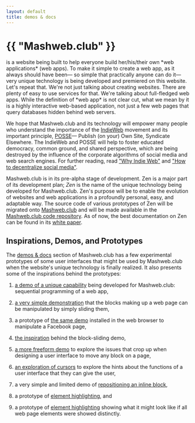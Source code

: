 ```yaml
---
layout: default
title: demos & docs
---
```


<h1>{{ "Mashweb.club" }}</h1>
is a website being built to help everyone build her/his/their own
*web applications* (web apps).
To make it simple to create a web app,
as it always should have been&mdash;
so simple that practically anyone can do it&mdash;
very unique technology is being developed and premiered on this website.
Let's repeat that. We're not just talking about creating websites.
There are plenty of easy to use services for that.
We're talking about full-fledged web apps.
While the definition of *web app* is not clear cut,
what we mean by it is a highly interactive web-based application,
not just a few web pages that query databases hidden behind web servers.

We hope that Mashweb.club and its technology will empower many people
who understand the importance of the [IndieWeb](https://indieweb.org/)
movement and its important principle,
[POSSE](https://indieweb.org/POSSE)&mdash;
Publish (on your) Own Site, Syndicate Elsewhere.
The IndieWeb and POSSE will help to foster
educated democracy, common ground, and shared perspective,
which are being destroyed by the influence of the corporate algorithms
of social media and web search engines.
For further reading, read ["Why Indie Web"](https://indieweb.org/why)
and ["How to decentralize social media"](https://indieweb.org/social_media).

Mashweb.club is in its pre-alpha stage of development.
Zen is a major part of its development plan;
*Zen* is the name of the unique technology being developed for Mashweb.club.
Zen's purpose will be to enable
the evolution of websites and web applications
in a profoundly personal, easy, and adaptable way.
The source code of various prototypes of Zen will be migrated onto
[Mashweb.club](https://mashweb.club)
and will be made available in the
[Mashweb.club code repository](https://github.com/Mashweb/mashweb.club).
As of now, the best documentation on Zen can be found in its
[white paper](whitepaper).

<h2>Inspirations, Demos, and Prototypes</h2>

The [demos & docs](/) section of Mashweb.club has a few experimental
prototypes of some user interfaces that might be used by Mashweb.club
when the website's unique technology is finally realized.
It also presents some of the inspirations behind the prototypes:

1. [a demo of a unique capability](experiments/seq_webapp_biwascheme)
being developed for Mashweb.club: sequential programming of a web app,

1. [a very simple demonstration](experiments/NodeLists/NodeListDMI.html)
that the blocks making up a web page
can be manipulated by simply sliding them,

1. a prototype of [the same demo](experiments/movies/NodeListDMI_installed_in_Facebook.mov)
installed in the web browser to manipulate a Facebook page,

1. [the inspiration](experiments/NodeLists/15-puzzle.html)
behind the block-sliding demo,

1. [a more freeform demo](experiments/NodeLists/blocks+inlines.html)
to explore the issues that crop up when designing a user interface
to move any block on a page,

1. [an exploration of cursors](experiments/NodeLists/css-custom-cursor.html)
to explore the hints about the functions of
a user interface that they can give the user,

1. a very simple and limited demo of
[repositioning an inline block](experiments/NodeLists/inline.html),

1. a prototype of [element highlighting](experiments/layout-visualization/element-outliner.html), and

1. a prototype of [element highlighting](experiments/layout-visualization/node-browser.html) showing what it might look like if all web page elements
were showed distinctly.
